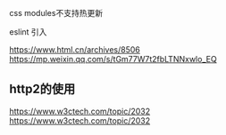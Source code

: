 css modules不支持热更新

eslint 引入

https://www.html.cn/archives/8506
https://mp.weixin.qq.com/s/tGm77W7t2fbLTNNxwlo_EQ


## http2的使用
https://www.w3ctech.com/topic/2032
https://www.w3ctech.com/topic/2032


